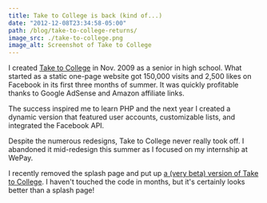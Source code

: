 ```yaml
---
title: Take to College is back (kind of...)
date: "2012-12-08T23:34:58-05:00"
path: /blog/take-to-college-returns/
image_src: ./take-to-college.png
image_alt: Screenshot of Take to College
---
```


I created [Take to College](http://taketocollege.com/) in Nov. 2009 as a senior in high school. What started as a static one-page website got 150,000 visits and 2,500 likes on Facebook in its first three months of summer. It was quickly profitable thanks to Google AdSense and Amazon affiliate links.

The success inspired me to learn PHP and the next year I created a dynamic version that featured user accounts, customizable lists, and integrated the Facebook API.

Despite the numerous redesigns, Take to College never really took off. I abandoned it mid-redesign this summer as I focused on my internship at WePay.

I recently removed the splash page and put up [a (very beta) version of Take to College](http://taketocollege.com/). I haven't touched the code in months, but it's certainly looks better than a splash page!

